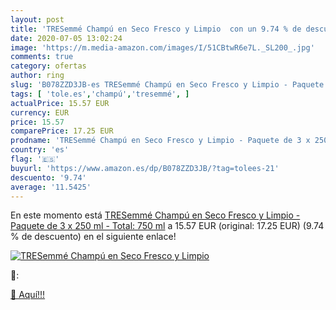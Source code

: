 ```yaml
---
layout: post
title: 'TRESemmé Champú en Seco Fresco y Limpio  con un 9.74 % de descuento'
date: 2020-07-05 13:02:24
image: 'https://m.media-amazon.com/images/I/51CBtwR6e7L._SL200_.jpg'
comments: true
category: ofertas
author: ring
slug: 'B078ZZD3JB-es TRESemmé Champú en Seco Fresco y Limpio - Paquete de 3 x...'
tags: [ 'tole.es','champú','tresemmé', ]
actualPrice: 15.57 EUR
currency: EUR
price: 15.57
comparePrice: 17.25 EUR
prodname: 'TRESemmé Champú en Seco Fresco y Limpio - Paquete de 3 x 250 ml - Total: 750 ml'
country: 'es'
flag: '🇪🇸'
buyurl: 'https://www.amazon.es/dp/B078ZZD3JB/?tag=tolees-21'
descuento: '9.74'
average: '11.5425'
---
```


En este momento está [TRESemmé Champú en Seco Fresco y Limpio - Paquete de 3 x 250 ml - Total: 750 ml](https://www.amazon.es/dp/B078ZZD3JB/?tag=tolees-21) a 15.57 EUR (original: 17.25 EUR) (9.74 %  de descuento) en el siguiente enlace!

[![TRESemmé Champú en Seco Fresco y Limpio ](https://m.media-amazon.com/images/I/51CBtwR6e7L._SL200_.jpg)](https://www.amazon.es/dp/B078ZZD3JB/?tag=tolees-21)

🔎:


[🛒 Aquí!!!](https://www.amazon.es/dp/B078ZZD3JB/?tag=tolees-21)
